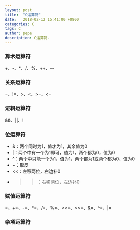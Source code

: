 ```yaml
---
layout: post
title:  "C运算符"
date:   2018-02-12 15:41:00 +0800
categories: C
tags: C
author: pepe
description: C运算符.
---
```


### **算术运算符**

+、-、*、/、%、++、--

### **关系运算符**

=、!=、>、<、>=、<=

### **逻辑运算符**

&&、||、!

### **位运算符**

* &：两个同时为1，值才为1，其余值为0
* |：两个中有一个为1即可，值为1，两个都为0，值为0
* ^：两个中只能一个为1，值为1，两个都为1或两个都为0，值为0
* ~：取反
* <<：左移两位，右边补0
* >>：右移两位，左边补0

### **赋值运算符**

=、+=、-=、*=、/=、%=、<<=、>>=、&=、^=、|=

### **杂项运算符**





